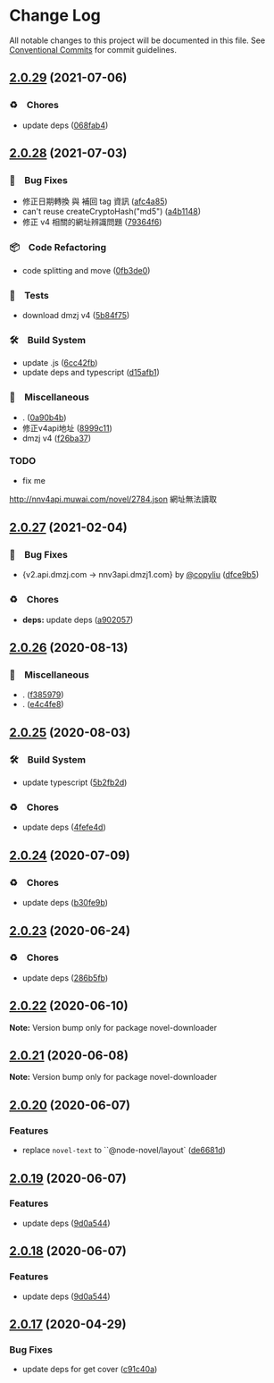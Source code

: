 # Change Log

All notable changes to this project will be documented in this file.
See [Conventional Commits](https://conventionalcommits.org) for commit guidelines.

## [2.0.29](https://github.com/bluelovers/node-novel-downloader/compare/novel-downloader@2.0.28...novel-downloader@2.0.29) (2021-07-06)


### ♻️　Chores

* update deps ([068fab4](https://github.com/bluelovers/node-novel-downloader/commit/068fab4298ae21cc6daa7449b6e2c7fa1f4f6c34))





## [2.0.28](https://github.com/bluelovers/node-novel-downloader/compare/novel-downloader@2.0.27...novel-downloader@2.0.28) (2021-07-03)


### 🐛　Bug Fixes

* 修正日期轉換 與 補回 tag 資訊 ([afc4a85](https://github.com/bluelovers/node-novel-downloader/commit/afc4a85177fb141ecdebcf375988a5ccb711f097))
* can't reuse createCryptoHash("md5") ([a4b1148](https://github.com/bluelovers/node-novel-downloader/commit/a4b1148d90882c8e90a232065d3959c65e83673a))
* 修正 v4 相關的網址辨識問題 ([79364f6](https://github.com/bluelovers/node-novel-downloader/commit/79364f6d8c4b10acd0d45e7d26701e33a83c643d))


### 📦　Code Refactoring

* code splitting and move ([0fb3de0](https://github.com/bluelovers/node-novel-downloader/commit/0fb3de00456babc8eff456517a1a9ed1840a96f5))


### 🚨　Tests

* download dmzj v4 ([5b84f75](https://github.com/bluelovers/node-novel-downloader/commit/5b84f752ca93882ff91f46ab883c9b9ecefc6aff))


### 🛠　Build System

* update .js ([6cc42fb](https://github.com/bluelovers/node-novel-downloader/commit/6cc42fbfb768cbad97f079ad2996227834b92c96))
* update deps and typescript ([d15afb1](https://github.com/bluelovers/node-novel-downloader/commit/d15afb1f022734eda002305e1768fb8340fe991c))


### 🔖　Miscellaneous

* . ([0a90b4b](https://github.com/bluelovers/node-novel-downloader/commit/0a90b4b227b4ce183bb203b4ddb82ca629caf22c))
* 修正v4api地址 ([8999c11](https://github.com/bluelovers/node-novel-downloader/commit/8999c115a75040bab53cae2e015df4b26ad2afa9))
* dmzj v4 ([f26ba37](https://github.com/bluelovers/node-novel-downloader/commit/f26ba37f00c794a87fcc097b8475682e74080225))


### TODO

* fix me

http://nnv4api.muwai.com/novel/2784.json 網址無法讀取





## [2.0.27](https://github.com/bluelovers/node-novel-downloader/compare/novel-downloader@2.0.26...novel-downloader@2.0.27) (2021-02-04)


### 🐛　Bug Fixes

* {v2.api.dmzj.com -> nnv3api.dmzj1.com} by [@copyliu](https://github.com/copyliu) ([dfce9b5](https://github.com/bluelovers/node-novel-downloader/commit/dfce9b577bdf4bea3dc793b515d19684762de38c))


### ♻️　Chores

* **deps:** update deps ([a902057](https://github.com/bluelovers/node-novel-downloader/commit/a90205702228ae45cd7a4bfe3ae19544ad023ee8))





## [2.0.26](https://github.com/bluelovers/node-novel-downloader/compare/novel-downloader@2.0.25...novel-downloader@2.0.26) (2020-08-13)


### 🔖　Miscellaneous

* . ([f385979](https://github.com/bluelovers/node-novel-downloader/commit/f3859790107781b88a6779fc532b6dfd87235cd0))
* . ([e4c4fe8](https://github.com/bluelovers/node-novel-downloader/commit/e4c4fe85aef758c728b8c27a4475f528b22db0ee))





## [2.0.25](https://github.com/bluelovers/node-novel-downloader/compare/novel-downloader@2.0.24...novel-downloader@2.0.25) (2020-08-03)


### 🛠　Build System

* update typescript ([5b2fb2d](https://github.com/bluelovers/node-novel-downloader/commit/5b2fb2dfbe0f10730fa525bc69659e147ae55a25))


### ♻️　Chores

* update deps ([4fefe4d](https://github.com/bluelovers/node-novel-downloader/commit/4fefe4d9bd6f33d5a4d7c59ef29d6df527eadd68))





## [2.0.24](https://github.com/bluelovers/node-novel-downloader/compare/novel-downloader@2.0.23...novel-downloader@2.0.24) (2020-07-09)


### ♻️　Chores

* update deps ([b30fe9b](https://github.com/bluelovers/node-novel-downloader/commit/b30fe9b490f4e97ebdf7decbe11ae99bf33270f8))





## [2.0.23](https://github.com/bluelovers/node-novel-downloader/compare/novel-downloader@2.0.22...novel-downloader@2.0.23) (2020-06-24)


### ♻️　Chores

* update deps ([286b5fb](https://github.com/bluelovers/node-novel-downloader/commit/286b5fb1dc2bfab6f9600d2c49511ac83cb8389e))





## [2.0.22](https://github.com/bluelovers/node-novel-downloader/compare/novel-downloader@2.0.21...novel-downloader@2.0.22) (2020-06-10)

**Note:** Version bump only for package novel-downloader





## [2.0.21](https://github.com/bluelovers/node-novel-downloader/compare/novel-downloader@2.0.20...novel-downloader@2.0.21) (2020-06-08)

**Note:** Version bump only for package novel-downloader





## [2.0.20](https://github.com/bluelovers/node-novel-downloader/compare/novel-downloader@2.0.19...novel-downloader@2.0.20) (2020-06-07)


### Features

* replace `novel-text` to ``@node-novel/layout` ([de6681d](https://github.com/bluelovers/node-novel-downloader/commit/de6681d867dcf0918591b16286df1165bbb63b28))





## [2.0.19](https://github.com/bluelovers/node-novel-downloader/compare/novel-downloader@2.0.17...novel-downloader@2.0.19) (2020-06-07)


### Features

* update deps ([9d0a544](https://github.com/bluelovers/node-novel-downloader/commit/9d0a5440d74796e97b74c676c3bd5ee07387d75a))





## [2.0.18](https://github.com/bluelovers/node-novel-downloader/compare/novel-downloader@2.0.17...novel-downloader@2.0.18) (2020-06-07)


### Features

* update deps ([9d0a544](https://github.com/bluelovers/node-novel-downloader/commit/9d0a5440d74796e97b74c676c3bd5ee07387d75a))





## [2.0.17](https://github.com/bluelovers/node-novel-downloader/compare/novel-downloader@2.0.16...novel-downloader@2.0.17) (2020-04-29)


### Bug Fixes

* update deps for get cover ([c91c40a](https://github.com/bluelovers/node-novel-downloader/commit/c91c40ac3fe917bb98bc5baac746700a8bbef429))

